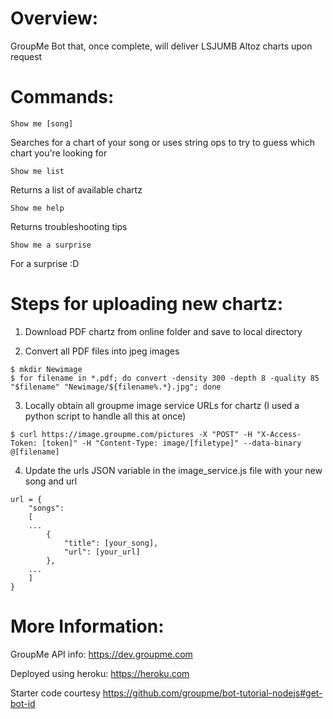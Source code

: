 # Overview:
GroupMe Bot that, once complete, will deliver LSJUMB Altoz charts upon request

# Commands:
```
Show me [song]
```
Searches for a chart of your song or uses string ops to try to guess which chart you're looking for

```
Show me list
```
Returns a list of available chartz

```
Show me help
```
Returns troubleshooting tips

```
Show me a surprise
```
For a surprise :D

# Steps for uploading new chartz:
1. Download PDF chartz from online folder and save to local directory

2. Convert all PDF files into jpeg images
```
$ mkdir Newimage
$ for filename in *.pdf; do convert -density 300 -depth 8 -quality 85 "$filename" "Newimage/${filename%.*}.jpg"; done
```

3. Locally obtain all groupme image service URLs for chartz (I used a python script to handle all this at once)
```
$ curl https://image.groupme.com/pictures -X "POST" -H "X-Access-Token: [token]" -H "Content-Type: image/[filetype]" --data-binary @[filename]
```

4. Update the urls JSON variable in the image_service.js file with your new song and url
```
url = {
    "songs": 
    [
    ...
        {
            "title": [your_song],
            "url": [your_url]
        },
    ...
    ]
}
```

# More Information:
GroupMe API info: https://dev.groupme.com

Deployed using heroku: https://heroku.com

Starter code courtesy https://github.com/groupme/bot-tutorial-nodejs#get-bot-id